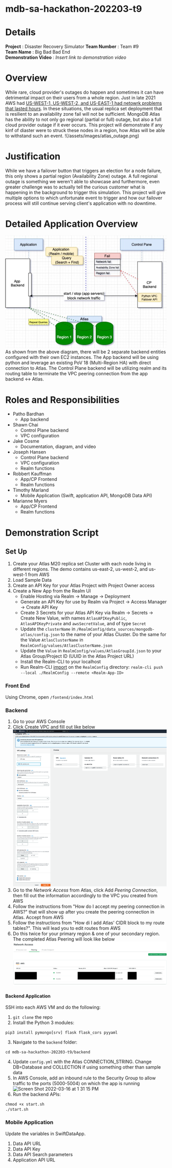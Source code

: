 # mdb-sa-hackathon-202203-t9


# Details

**Project** :  Disaster Recovery Simulator
**Team Number** : Team #9  
**Team Name** : Big Bad Bad End  
**Demonstration Video** : _Insert link to demonstration video_  

# Overview

While rare, cloud provider's outages do happen and sometimes it can have detrimental impact on their users from a whole region. Just in late 2021 AWS had [US-WEST-1, US-WEST-2, and US-EAST-1 had netowrk problems that lasted hours](https://awsmaniac.com/aws-outages/). In these situations, the usual replica set deployment that is resilient to an availability zone fail will not be sufficient. MongoDB Atlas has the ability to not only go regional (partial or full) outage, but also a full cloud provider outage if it ever occurs. This project will demonstrate if any kinf of diaster were to struck these nodes in a region, how Atlas will be able to withstand such an event.
!(/assets/images/atlas_outage.png)

# Justification

While we have a failover button that triggers an election for a node failure, this only shows a partial region (Availability Zone) outage. A full regional outage is something we weren't able to showcase and furthermore, even greater challenge was to actually tell the curious customer what is happening in the background to trigger this simulation. This project will give multiple options to which unfortunate event to trigger and how our failover process will still continue serving client's application with no downtime.

# Detailed Application Overview

![Workflow](/assets/images/Workflow_diagram.jpg)
As shown from the above diagram, there will be 2 separate backend entities configured with their own EC2 instances. The App backend will be using python and leverage an existing PoV 18 (Multi-Region HA) with direct connection to Atlas. The Control Plane backend will be utilizing realm and its routing table to terminate the VPC peering connection from the app backend <-> Atlas. 


# Roles and Responsibilities

- Patho Bardhan
    - App backend
- Shawn Chai
    - Control Plane backend
    - VPC configuration
- Jake Cosme
    - Documentation, diagram, and video
- Joseph Hansen
    - Control Plane backend
    - VPC configuration
    - Realm functions
- Robbert Kauffman
    - App/CP Frontend
    - Realm functions
- Timothy Marland
    - Mobile Application (Swift, application API, MongoDB Data API)
- Marianne Myers
    - App/CP Frontend
    - Realm functions

# Demonstration Script

## Set Up
1. Create your Atlas M20 replica set Cluster with each node living in different regions. The demo contains us-east-2, us-west-2, and us-west-1 from AWS
2. Load Sample Data
3. Create an API Key for your Atlas Project with Project Owner access
3. Create a New App from the Realm UI
    - Enable Hosting via Realm -> Manage -> Deployment
    - Generate an API Key for use by Realm via Project -> Access Manager -> Create API Key
    - Create 3 Secrets for your Atlas API Key via Realm -> Secrets -> Create New Value, with names `AtlasAPIKeyPublic`, `AtlasAPIKeyPrivate` and `awsSecretValue`, and of type `Secret`
    - Update the `clusterName` in `/RealmConfig/data_sources/mongodb-atlas/config.json` to the name of your Atlas Cluster. Do the same for the Value `AtlasClusterName` in `RealmConfig/values/AtlasClusterName.json`
    - Update the `Value` in `RealmConfig/values/AtlasGroupId.json` to your Atlas Group/Project ID (UUID in the Atlas Project URL)
    - Install the Realm-CLI to your localhost
    - Run Realm-CLI [import](https://docs.mongodb.com/realm/manage-apps/deploy/manual/deploy-cli/) on the `RealmConfig` directory: `realm-cli push --local ./RealmConfig --remote <Realm-App-ID>`
    
### Front End

Using Chrome, open `/fontend/index.html`

### Backend
1. Go to your AWS Console
2. Click Create VPC and fill out like below
![VPC in AWS](/assets/images/vpc_aws.png)
3. Go to the *Network Access* from Atlas, click Add *Peering Connection*, then fill out the information accordingly to the VPC you created from AWS
4. Follow the instructions from "How do I accept my peering connection in AWS?" that will show up after you create the peering connection in Atlas. Accept from AWS
5. Follow the instructions from "How di I add Atlas' CIDR block to my route tables?". This will lead you to edit routes from AWS
6. Do this twice for your primary region & one of your secondary region. The completed Atlas Peering will look like below
![VPC in Atlas](/assets/images/vpc_atlas.png)

#### Backend Application
SSH into each AWS VM and do the following:
1. `git clone` the repo
2. Install the Python 3 modules: 
```
pip3 install pymongo[srv] flask flask_cors pyyaml
```
3. Navigate to the `backend` folder:
```
cd mdb-sa-hackathon-202203-t9/backend
```
4. Update `config.yml` with the Atlas CONNECTION_STRING. Change DB=Database and COLLECTION if using something other than sample data
5. In AWS Console, add an inbound rule to the Security Group to allow traffic to the ports (5000-5004) on which the app is running
![Screen Shot 2022-03-16 at 1 31 15 PM](https://user-images.githubusercontent.com/5925280/158663612-052208fc-27e3-4eea-8edc-500ade83d3ea.jpeg)
6. Run the backend APIs:
```
chmod +x start.sh
./start.sh
```

### Mobile Application
Update the variables in SwiftDataApp.

1. Data API URL
2. Data API Key
3. Data API Search parameters
4. Application API URL
